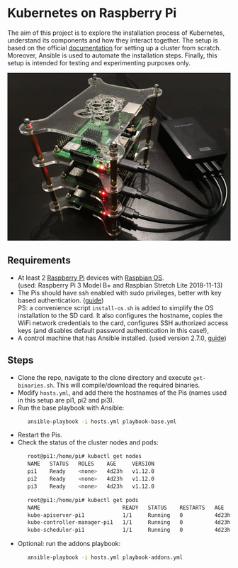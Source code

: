 # Kubernetes on Raspberry Pi
The aim of this project is to explore the installation process of Kubernetes, understand its components and how 
they interact together. The setup is based on the official [documentation](https://kubernetes.io/docs/setup/scratch) 
for setting up a cluster from scratch. Moreover, Ansible is used to automate the installation steps. Finally, this setup is intended for testing and experimenting purposes only.

![screen1](pis.jpg)

## Requirements
* At least 2 [Raspberry Pi](https://www.raspberrypi.org/products) devices with 
  [Raspbian OS](https://www.raspberrypi.org/downloads/raspbian). <br/>
  (used: Raspberry Pi 3 Model B+ and Raspbian Stretch Lite 2018-11-13)
* The Pis should have ssh enabled with sudo privileges, better with key based authentication. ([guide](https://www.raspberrypi.org/documentation/remote-access/ssh/))  
  PS: a convenience script `install-os.sh` is added to simplify the OS installation to the SD card. It also configures the hostname, copies the WiFi network credentials to the card, configures SSH authorized access keys (and disables default password authentication in this case!), 
* A control machine that has Ansible installed. (used version 2.7.0, [guide](https://docs.ansible.com/ansible/2.7/installation_guide/intro_installation.html))

## Steps
* Clone the repo, navigate to the clone directory and execute `get-binaries.sh`. This will compile/download the required binaries.
* Modify `hosts.yml`, and add there the hostnames of the Pis (names used in this setup are pi1, pi2 and pi3).
* Run the base playbook with Ansible: <br/>
    ```bash
       ansible-playbook -i hosts.yml playbook-base.yml
    ```
* Restart the Pis.
* Check the status of the cluster nodes and pods: <br/>
    ```bash
       root@pi1:/home/pi# kubectl get nodes
       NAME   STATUS   ROLES    AGE     VERSION
       pi1    Ready    <none>   4d23h   v1.12.0
       pi2    Ready    <none>   4d23h   v1.12.0
       pi3    Ready    <none>   4d23h   v1.12.0
    ```
    ```bash
       root@pi1:/home/pi# kubectl get pods
       NAME                          READY   STATUS    RESTARTS   AGE
       kube-apiserver-pi1            1/1     Running   0          4d23h
       kube-controller-manager-pi1   1/1     Running   0          4d23h
       kube-scheduler-pi1            1/1     Running   0          4d23h
    ```
* Optional: run the addons playbook: <br/>
    ```bash
       ansible-playbook -i hosts.yml playbook-addons.yml
    ```
